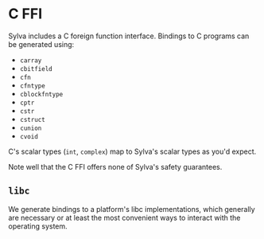 # C FFI

Sylva includes a C foreign function interface. Bindings to C programs can be
generated using:

* `carray`
* `cbitfield`
* `cfn`
* `cfntype`
* `cblockfntype`
* `cptr`
* `cstr`
* `cstruct`
* `cunion`
* `cvoid`

C's scalar types (`int`, `complex`) map to Sylva's scalar types as you'd
expect.

Note well that the C FFI offers none of Sylva's safety guarantees.

## `libc`

We generate bindings to a platform's libc implementations, which generally are
necessary or at least the most convenient ways to interact with the operating
system.
